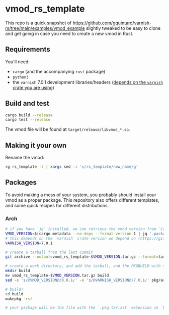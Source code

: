 # vmod_rs_template

This repo is a quick snapshot of https://github.com/gquintard/varnish-rs/tree/main/examples/vmod_example slightly tweaked to be easy to clone and get going in case you need to create a new vmod in Rust.

## Requirements

You'll need:
- `cargo` (and the accompanying `rust` package)
- `python3`
- the `varnish` 7.0.1 development libraries/headers ([depends on the `varnish` crate you are using](https://github.com/gquintard/varnish-rs#versions))

## Build and test

``` bash
cargo build --release
cargo test --release
```

The vmod file will be found at `target/release/libvmod_*.so`.

## Making it your own

Rename the vmod:

``` bash
rg rs_template -l | xargs sed -i 's/rs_template/new_name/g'
```

## Packages

To avoid making a mess of your system, you probably should install your vmod as a proper package. This repository also offers different templates, and some quick recipes for different distributions.

### Arch

``` bash
# if you have `jq` installed, we can retrieve the vmod version from `Cargo.toml`
VMOD_VERSION=$(cargo metadata --no-deps --format-version 1 | jq '.packages[0].version' -r)
# this depends on the `varnish` crate version we depend on (https://github.com/gquintard/varnish-rs#versions)
VARNISH_VERSION=7.0.1

# create a tarball from the last commit
git archive --output=vmod_rs_template-$VMOD_VERSION.tar.gz --format=tar.gz HEAD

# create a work directory, and add the tarball, and the PKGBUILD with some variable substituted
mkdir build
mv vmod_rs_template-$VMOD_VERSION.tar.gz build
sed -e 's/@VMOD_VERSION@/0.0.1/' -e 's/@VARNISH_VERSION@/7.0.1/' pkg/arch/PKGBUILD > build/PKGBUILD

# build!
cd build
makepkg -rsf

# your package will be the file with the `.pkg.tar.zst` extension in `build/`
```
